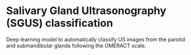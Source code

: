 # Salivary Gland Ultrasonography (SGUS) classification
Deep learning model to automatically classify US images from the parotid
and submandibular glands following the OMERACT scale.
